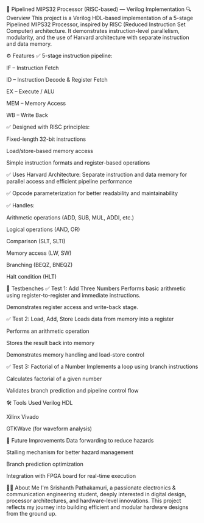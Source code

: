 🧠 Pipelined MIPS32 Processor (RISC-based) — Verilog Implementation
🔍 Overview
This project is a Verilog HDL-based implementation of a 5-stage Pipelined MIPS32 Processor, inspired by RISC (Reduced Instruction Set Computer) architecture. It demonstrates instruction-level parallelism, modularity, and the use of Harvard architecture with separate instruction and data memory.

⚙️ Features
✅ 5-stage instruction pipeline:

IF – Instruction Fetch

ID – Instruction Decode & Register Fetch

EX – Execute / ALU

MEM – Memory Access

WB – Write Back

✅ Designed with RISC principles:

Fixed-length 32-bit instructions

Load/store-based memory access

Simple instruction formats and register-based operations

✅ Uses Harvard Architecture:
Separate instruction and data memory for parallel access and efficient pipeline performance

✅ Opcode parameterization for better readability and maintainability

✅ Handles:

Arithmetic operations (ADD, SUB, MUL, ADDI, etc.)

Logical operations (AND, OR)

Comparison (SLT, SLTI)

Memory access (LW, SW)

Branching (BEQZ, BNEQZ)

Halt condition (HLT)

🧪 Testbenches
✅ Test 1: Add Three Numbers
Performs basic arithmetic using register-to-register and immediate instructions.

Demonstrates register access and write-back stage.

✅ Test 2: Load, Add, Store
Loads data from memory into a register

Performs an arithmetic operation

Stores the result back into memory

Demonstrates memory handling and load-store control

✅ Test 3: Factorial of a Number
Implements a loop using branch instructions

Calculates factorial of a given number

Validates branch prediction and pipeline control flow

🛠 Tools Used
Verilog HDL

Xilinx Vivado

GTKWave (for waveform analysis)

📌 Future Improvements
Data forwarding to reduce hazards

Stalling mechanism for better hazard management

Branch prediction optimization

Integration with FPGA board for real-time execution

🙋‍♂️ About Me
I'm Srishanth Pathakamuri, a passionate electronics & communication engineering student, deeply interested in digital design, processor architectures, and hardware-level innovations. This project reflects my journey into building efficient and modular hardware designs from the ground up.
